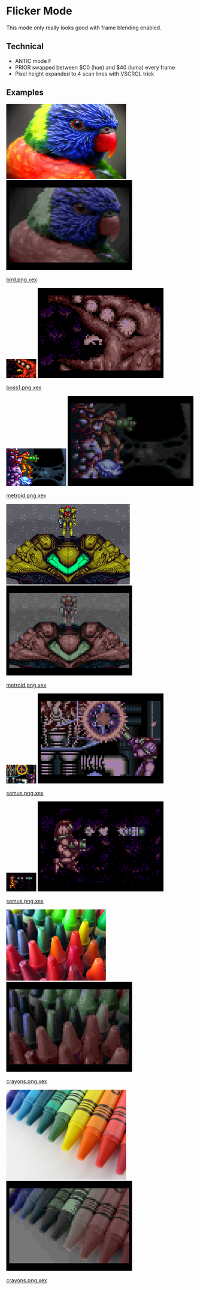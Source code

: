 Flicker Mode
============

This mode only really looks good with frame blending enabled.

Technical
---------

* ANTIC mode F
* PRIOR swapped between $C0 (hue) and $40 (luma) every frame
* Pixel height expanded to 4 scan lines with VSCROL trick

Examples
--------

![bird](https://github.com/lybrown/chunkyflicker/raw/master/examples/bird.png) ![bird.emu](https://github.com/lybrown/chunkyflicker/raw/master/examples/bird.emu.png)

[bird.png.xex](https://github.com/lybrown/chunkyflicker/raw/master/examples/bird.png.xex)

![boss1](https://github.com/lybrown/chunkyflicker/raw/master/examples/boss1.png) ![boss1.emu](https://github.com/lybrown/chunkyflicker/raw/master/examples/boss1.emu.png)

[boss1.png.xex](https://github.com/lybrown/chunkyflicker/raw/master/examples/boss1.png.xex)

![metroid](https://github.com/lybrown/chunkyflicker/raw/master/examples/metroid.png) ![metroid.emu](https://github.com/lybrown/chunkyflicker/raw/master/examples/metroid.emu.png)

[metroid.png.xex](https://github.com/lybrown/chunkyflicker/raw/master/examples/metroid.png.xex)

![metroid2](https://github.com/lybrown/chunkyflicker/raw/master/examples/metroid2.png) ![metroid2.emu](https://github.com/lybrown/chunkyflicker/raw/master/examples/metroid2.emu.png)

[metroid.png.xex](https://github.com/lybrown/chunkyflicker/raw/master/examples/metroid2.png.xex)

![samus](https://github.com/lybrown/chunkyflicker/raw/master/examples/samus.png) ![samus.emu](https://github.com/lybrown/chunkyflicker/raw/master/examples/samus.emu.png)

[samus.png.xex](https://github.com/lybrown/chunkyflicker/raw/master/examples/samus.png.xex)

![samus2](https://github.com/lybrown/chunkyflicker/raw/master/examples/samus2.png) ![samus2.emu](https://github.com/lybrown/chunkyflicker/raw/master/examples/samus2.emu.png)

[samus.png.xex](https://github.com/lybrown/chunkyflicker/raw/master/examples/samus2.png.xex)

![crayons](https://github.com/lybrown/chunkyflicker/raw/master/examples/crayons.jpg) ![crayons.emu](https://github.com/lybrown/chunkyflicker/raw/master/examples/crayons.emu.png)

[crayons.png.xex](https://github.com/lybrown/chunkyflicker/raw/master/examples/crayons.png.xex)

![crayons2](https://github.com/lybrown/chunkyflicker/raw/master/examples/crayons2.png) ![crayons2.emu](https://github.com/lybrown/chunkyflicker/raw/master/examples/crayons2.emu.png)

[crayons.png.xex](https://github.com/lybrown/chunkyflicker/raw/master/examples/crayons2.png.xex)
